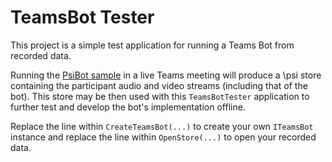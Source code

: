 ﻿# TeamsBot Tester

This project is a simple test application for running a Teams Bot from recorded data.

Running the [PsiBot sample](../PsiBot/PsiBot.Service/) in a live Teams meeting will produce a \psi store containing the participant audio and video streams (including that of the bot). This store may be then used with this `TeamsBotTester` application to further test and develop the bot's implementation offline.

Replace the line within `CreateTeamsBot(...)` to create your own `ITeamsBot` instance and replace the line within `OpenStore(...)` to open your recorded data.
